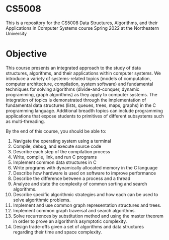 # CS5008
 This is a repository for the CS5008 Data Structures, Algorithms, and their Applications in Computer Systems course Spring 2022 at the Northeatern University

# Objective
This course presents an integrated approach to the study of data structures, algorithms, and their applications within computer systems. We introduce a variety of systems-related topics (models of computation, computer architecture, compilation, system software) and fundamental techniques for solving algorithms (divide-and-conquer, dynamic programming, graph algorithms) as they apply to computer systems. The integration of topics is demonstrated through the implementation of fundamental data structures (lists, queues, trees, maps, graphs) in the C programming language. Additional breadth topics can include programming applications that expose students to primitives of different subsystems such as multi-threading.

By the end of this course, you should be able to:

1. Navigate the operating system using a terminal
2. Compile, debug, and execute source code
3. Describe each step of the compilation process
4. Write, compile, link, and run C programs
5. Implement common data structures in C
6. Write programs with dynamically allocated memory in the C language
7. Describe how hardware is used on software to improve performance
8. Describe the difference between a process and a thread
9. Analyze and state the complexity of common sorting and search algorithms.
10. Describe specific algorithmic strategies and how each can be used to solve algorithmic problems.
11. Implement and use common graph representation structures and trees.
12. Implement common graph traversal and search algorithms.
13. Solve recurrences by substitution method and using the master theorem in order to prove an algorithm’s asymptotic complexity.
14. Design trade-offs given a set of algorithms and data structures regarding their time and space complexity.
